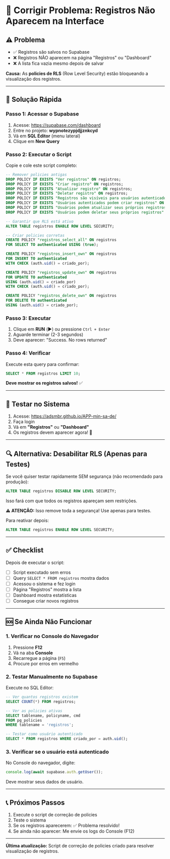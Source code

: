 # 🔧 Corrigir Problema: Registros Não Aparecem na Interface

## ⚠️ Problema

- ✅ Registros são salvos no Supabase
- ❌ Registros NÃO aparecem na página "Registros" ou "Dashboard"
- ❌ A lista fica vazia mesmo depois de salvar

**Causa:** As **policies de RLS** (Row Level Security) estão bloqueando a visualização dos registros.

---

## 🚀 Solução Rápida

### **Passo 1: Acessar o Supabase**

1. Acesse: https://supabase.com/dashboard
2. Entre no projeto: **wypnotezypjdjjznkcyd**
3. Vá em **SQL Editor** (menu lateral)
4. Clique em **New Query**

### **Passo 2: Executar o Script**

Copie e cole este script completo:

```sql
-- Remover policies antigas
DROP POLICY IF EXISTS "Ver registros" ON registros;
DROP POLICY IF EXISTS "Criar registro" ON registros;
DROP POLICY IF EXISTS "Atualizar registro" ON registros;
DROP POLICY IF EXISTS "Deletar registro" ON registros;
DROP POLICY IF EXISTS "Registros são visíveis para usuários autenticados" ON registros;
DROP POLICY IF EXISTS "Usuários autenticados podem criar registros" ON registros;
DROP POLICY IF EXISTS "Usuários podem atualizar seus próprios registros" ON registros;
DROP POLICY IF EXISTS "Usuários podem deletar seus próprios registros" ON registros;

-- Garantir que RLS está ativo
ALTER TABLE registros ENABLE ROW LEVEL SECURITY;

-- Criar policies corretas
CREATE POLICY "registros_select_all" ON registros
FOR SELECT TO authenticated USING (true);

CREATE POLICY "registros_insert_own" ON registros
FOR INSERT TO authenticated
WITH CHECK (auth.uid() = criado_por);

CREATE POLICY "registros_update_own" ON registros
FOR UPDATE TO authenticated
USING (auth.uid() = criado_por)
WITH CHECK (auth.uid() = criado_por);

CREATE POLICY "registros_delete_own" ON registros
FOR DELETE TO authenticated
USING (auth.uid() = criado_por);
```

### **Passo 3: Executar**

1. Clique em **RUN** (▶️) ou pressione `Ctrl + Enter`
2. Aguarde terminar (2-3 segundos)
3. Deve aparecer: "Success. No rows returned"

### **Passo 4: Verificar**

Execute esta query para confirmar:

```sql
SELECT * FROM registros LIMIT 10;
```

**Deve mostrar os registros salvos!** ✅

---

## 🧪 Testar no Sistema

1. Acesse: https://adsmbr.github.io/APP-min-sa-de/
2. Faça login
3. Vá em **"Registros"** ou **"Dashboard"**
4. Os registros devem aparecer agora! 🎉

---

## 🔍 Alternativa: Desabilitar RLS (Apenas para Testes)

Se você quiser testar rapidamente SEM segurança (não recomendado para produção):

```sql
ALTER TABLE registros DISABLE ROW LEVEL SECURITY;
```

Isso fará com que todos os registros apareçam sem restrições.

**⚠️ ATENÇÃO:** Isso remove toda a segurança! Use apenas para testes.

Para reativar depois:

```sql
ALTER TABLE registros ENABLE ROW LEVEL SECURITY;
```

---

## ✅ Checklist

Depois de executar o script:

- [ ] Script executado sem erros
- [ ] Query `SELECT * FROM registros` mostra dados
- [ ] Acessou o sistema e fez login
- [ ] Página "Registros" mostra a lista
- [ ] Dashboard mostra estatísticas
- [ ] Consegue criar novos registros

---

## 🆘 Se Ainda Não Funcionar

### **1. Verificar no Console do Navegador**

1. Pressione **F12**
2. Vá na aba **Console**
3. Recarregue a página (`F5`)
4. Procure por erros em vermelho

### **2. Testar Manualmente no Supabase**

Execute no SQL Editor:

```sql
-- Ver quantos registros existem
SELECT COUNT(*) FROM registros;

-- Ver as policies ativas
SELECT tablename, policyname, cmd
FROM pg_policies
WHERE tablename = 'registros';

-- Testar como usuário autenticado
SELECT * FROM registros WHERE criado_por = auth.uid();
```

### **3. Verificar se o usuário está autenticado**

No Console do navegador, digite:

```javascript
console.log(await supabase.auth.getUser());
```

Deve mostrar seus dados de usuário.

---

## 📞 Próximos Passos

1. Execute o script de correção de policies
2. Teste o sistema
3. Se os registros aparecerem: ✅ Problema resolvido!
4. Se ainda não aparecer: Me envie os logs do Console (F12)

---

**Última atualização:** Script de correção de policies criado para resolver visualização de registros.